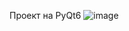 Проект на PyQt6
![image](https://github.com/RodionMatytsin/ProjectPyQt6/assets/166323460/cd64421c-3fc7-4b84-b618-96a70cb19ea2)
